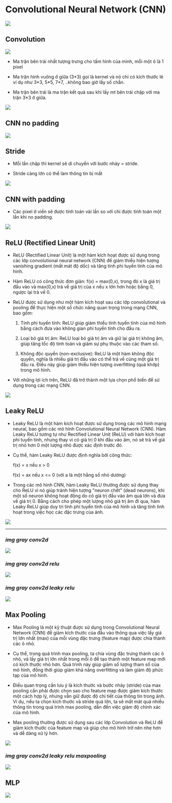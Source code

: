 # Convolutional Neural Network (CNN)

<img src="/imagesMarkdown/Screenshot 2023-03-02 024303.png" width="" height="">

## Convolution

<img src="/imagesMarkdown/conv-full-layer.gif" width="" height="">


*   Ma trận bên trái nhất tượng trưng cho tấm hình của mình, mỗi một ô là 1 pixel

*   Ma trận hình vuông ở giữa (3*3) gọi là kernel và nó chỉ có kích thước lẻ ví dụ như 3\*3, 5\*5, 7\*7, ..không bao giờ lấy số chẵn.

*   Ma trận bên trái là ma trận kết quả sau khi lấy mt bên trái chập với ma trận 3\*3 ở giữa.


<img src="/imagesMarkdown/Screenshot 2023-03-02 042049.png" width="" height="">

## CNN no padding 

<img src="/imagesMarkdown/Convolution_arithmetic_-_No_padding_strides.gif" width="" height="">

## Stride

*   Mỗi lần chập thì kernel sẽ di chuyển với bước nhảy = stride.

*   Stride càng lớn có thể làm thông tin bị mất

<img src="/imagesMarkdown/Stride_convolution.gif" width="" height="">

## CNN with padding 

*   Các pixel ở viền sẽ được tính toán vài lần so với chỉ được tính toán một lần khi no padding.

<img src="/imagesMarkdown/Convolution_arithmetic_-_Padding_strides.gif" width="" height="">

## ReLU (Rectified Linear Unit)

*   ReLU (Rectified Linear Unit) là một hàm kích hoạt được sử dụng trong các lớp convolutional neural network (CNN) để giảm thiểu hiện tượng vanishing gradient (mất mát độ dốc) và tăng tính phi tuyến tính của mô hình.

*   Hàm ReLU có công thức đơn giản: f(x) = max(0,x), trong đó x là giá trị đầu vào và max(0,x) trả về giá trị của x nếu x lớn hơn hoặc bằng 0, ngược lại trả về 0.

*   ReLU được sử dụng như một hàm kích hoạt sau các lớp convolutional và pooling để thực hiện một số chức năng quan trọng trong mạng CNN, bao gồm:

    1.  Tính phi tuyến tính: ReLU giúp giảm thiểu tính tuyến tính của mô hình bằng cách đưa vào không gian phi tuyến tính cho đầu ra.

    2.  Loại bỏ giá trị âm: ReLU loại bỏ giá trị âm và giữ lại giá trị không âm, giúp tăng tốc độ tính toán và giảm sự phụ thuộc vào các tham số.

    3.  Không độc quyền (non-exclusive): ReLU là một hàm không độc quyền, nghĩa là nhiều giá trị đầu vào có thể trả về cùng một giá trị đầu ra. Điều này giúp giảm thiểu hiện tượng overfitting (quá khớp) trong mô hình.

*   Với những lợi ích trên, ReLU đã trở thành một lựa chọn phổ biến để sử dụng trong các mạng CNN.

<img src="/imagesMarkdown/ReLU-activation-function.png" width="" height="">

## Leaky ReLU

*   Leaky ReLU là một hàm kích hoạt được sử dụng trong các mô hình mạng neural, bao gồm các mô hình Convolutional Neural Network (CNN). Hàm Leaky ReLU tương tự như Rectified Linear Unit (ReLU) với hàm kích hoạt phi tuyến tính, nhưng thay vì có giá trị 0 khi đầu vào âm, nó sẽ trả về giá trị nhỏ hơn 0 một lượng nhỏ được xác định trước đó.

*   Cụ thể, hàm Leaky ReLU được định nghĩa bởi công thức:

    f(x) = x nếu x > 0

    f(x) = ax nếu x <= 0 (với a là một hằng số nhỏ dương)

*   Trong các mô hình CNN, hàm Leaky ReLU thường được sử dụng thay cho ReLU vì nó giúp tránh hiện tượng "neuron chết" (dead neurons), khi một số neuron không hoạt động do có giá trị đầu vào âm quá lớn và đưa về giá trị 0. Bằng cách cho phép một lượng nhỏ giá trị âm đi qua, hàm Leaky ReLU giúp duy trì tính phi tuyến tính của mô hình và tăng tính linh hoạt trong việc học các đặc trưng của ảnh.

<img src="/imagesMarkdown/LeakyReLU-activation-function.png" width="" height="">

---
### *img gray conv2d*

<img src="/img_gray_conv2d.jpg" width="" height="">

### *img gray conv2d relu*

<img src="/img_gray_conv2d_relu.jpg" width="" height="">

### *img gray conv2d leaky relu*

<img src="/img_gray_conv2d_leakyrelu.jpg" width="" height="">

## Max Pooling 

*   Max Pooling là một kỹ thuật được sử dụng trong Convolutional Neural Network (CNN) để giảm kích thước của đầu vào thông qua việc lấy giá trị lớn nhất (max) của mỗi vùng đặc trưng (feature map) được chia thành các ô nhỏ.

*   Cụ thể, trong quá trình max pooling, ta chia vùng đặc trưng thành các ô nhỏ, và lấy giá trị lớn nhất trong mỗi ô để tạo thành một feature map mới có kích thước nhỏ hơn. Quá trình này giúp giảm số lượng tham số của mô hình, đồng thời giúp giảm khả năng overfitting và làm giảm độ phức tạp của mô hình.

*   Điều quan trọng cần lưu ý là kích thước và bước nhảy (stride) của max pooling cần phải được chọn sao cho feature map được giảm kích thước một cách hợp lý, nhưng vẫn giữ được độ chi tiết của thông tin trong ảnh. Ví dụ, nếu ta chọn kích thước và stride quá lớn, ta sẽ mất mát quá nhiều thông tin trong quá trình max pooling, dẫn đến việc giảm độ chính xác của mô hình.

*   Max pooling thường được sử dụng sau các lớp Convolution và ReLU để giảm kích thước của feature map và giúp cho mô hình trở nên nhẹ hơn và dễ dàng xử lý hơn.

<img src="/imagesMarkdown/MaxpoolSample2.png" width="" height="">

### *img gray conv2d leaky relu maxpooling*

<img src="/img_gray_conv2d_leakyrelu_maxpooling.jpg" width="" height="">

## MLP

<img src="/imagesMarkdown/MLP.png" width="" height="">



